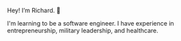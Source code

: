 Hey! I’m Richard. 👋 

I'm learning to be a software engineer. I have experience in entrepreneurship, military leadership, and healthcare.

<!---
richardyoungdev/richardyoungdev is a ✨ special ✨ repository because its `README.md` (this file) appears on your GitHub profile.
You can click the Preview link to take a look at your changes.
--->
